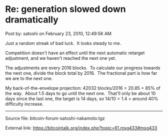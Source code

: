 # Re: generation slowed down dramatically

Post by: satoshi on February 23, 2010, 12:49:56 AM

Just a random streak of bad luck. &nbsp;It looks steady to me.

Competition doesn't have an effect until the next automatic retarget adjustment, and we haven't reached the next one yet.

The adjustments are every 2016 blocks. &nbsp;To calculate our progress towards the next one, divide the block total by 2016. &nbsp;The fractional part is how far we are to the next one.

My back-of-the-envelope projection: 42032 blocks/2016 = 20.85 = 85% of the way. &nbsp;About 1.5 days to go until the next one. &nbsp;That'll only be about 10 days since the last one, the target is 14 days, so 14/10 = 1.4 = around 40% difficulty increase.

---

Source file: bitcoin-forum-satoshi-nakamoto.tgz

External link: https://bitcointalk.org/index.php?topic=61.msg433#msg433
